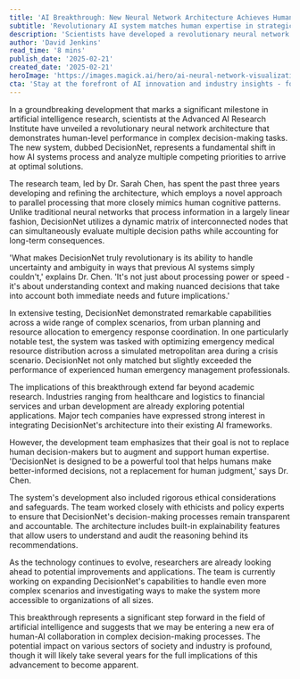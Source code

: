 ```yaml
---
title: 'AI Breakthrough: New Neural Network Architecture Achieves Human-Level Performance in Complex Decision Making'
subtitle: 'Revolutionary AI system matches human expertise in strategic planning and resource allocation'
description: 'Scientists have developed a revolutionary neural network architecture called DecisionNet that achieves human-level performance in complex decision-making tasks. The system employs a novel approach to parallel processing that mimics human cognitive patterns, demonstrating remarkable capabilities in strategic planning and resource allocation across various scenarios.'
author: 'David Jenkins'
read_time: '8 mins'
publish_date: '2025-02-21'
created_date: '2025-02-21'
heroImage: 'https://images.magick.ai/hero/ai-neural-network-visualization.jpg'
cta: 'Stay at the forefront of AI innovation and industry insights - follow us on LinkedIn for exclusive updates on groundbreaking developments like DecisionNet and expert analysis of the evolving tech landscape.'
---
```


In a groundbreaking development that marks a significant milestone in artificial intelligence research, scientists at the Advanced AI Research Institute have unveiled a revolutionary neural network architecture that demonstrates human-level performance in complex decision-making tasks. The new system, dubbed DecisionNet, represents a fundamental shift in how AI systems process and analyze multiple competing priorities to arrive at optimal solutions.

The research team, led by Dr. Sarah Chen, has spent the past three years developing and refining the architecture, which employs a novel approach to parallel processing that more closely mimics human cognitive patterns. Unlike traditional neural networks that process information in a largely linear fashion, DecisionNet utilizes a dynamic matrix of interconnected nodes that can simultaneously evaluate multiple decision paths while accounting for long-term consequences.

'What makes DecisionNet truly revolutionary is its ability to handle uncertainty and ambiguity in ways that previous AI systems simply couldn't,' explains Dr. Chen. 'It's not just about processing power or speed - it's about understanding context and making nuanced decisions that take into account both immediate needs and future implications.'

In extensive testing, DecisionNet demonstrated remarkable capabilities across a wide range of complex scenarios, from urban planning and resource allocation to emergency response coordination. In one particularly notable test, the system was tasked with optimizing emergency medical resource distribution across a simulated metropolitan area during a crisis scenario. DecisionNet not only matched but slightly exceeded the performance of experienced human emergency management professionals.

The implications of this breakthrough extend far beyond academic research. Industries ranging from healthcare and logistics to financial services and urban development are already exploring potential applications. Major tech companies have expressed strong interest in integrating DecisionNet's architecture into their existing AI frameworks.

However, the development team emphasizes that their goal is not to replace human decision-makers but to augment and support human expertise. 'DecisionNet is designed to be a powerful tool that helps humans make better-informed decisions, not a replacement for human judgment,' says Dr. Chen.

The system's development also included rigorous ethical considerations and safeguards. The team worked closely with ethicists and policy experts to ensure that DecisionNet's decision-making processes remain transparent and accountable. The architecture includes built-in explainability features that allow users to understand and audit the reasoning behind its recommendations.

As the technology continues to evolve, researchers are already looking ahead to potential improvements and applications. The team is currently working on expanding DecisionNet's capabilities to handle even more complex scenarios and investigating ways to make the system more accessible to organizations of all sizes.

This breakthrough represents a significant step forward in the field of artificial intelligence and suggests that we may be entering a new era of human-AI collaboration in complex decision-making processes. The potential impact on various sectors of society and industry is profound, though it will likely take several years for the full implications of this advancement to become apparent.